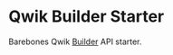 # Qwik Builder Starter

Barebones Qwik [Builder](https://www.builder.io/c/docs/qwik-api) API starter.

